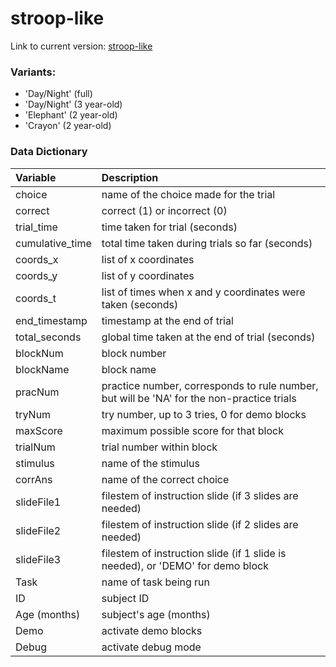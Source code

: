 # stroop-like

Link to current version: [stroop-like](https://intr-eeg.github.io/stroop-like/)

### Variants:

- 'Day/Night' (full)
- 'Day/Night' (3 year-old)
- 'Elephant' (2 year-old)
- 'Crayon' (2 year-old)

### Data Dictionary

Variable         | Description
:--------------- | :-----------------------------------------------------------
choice           | name of the choice made for the trial
correct          | correct (1) or incorrect (0)
trial\_time      | time taken for trial (seconds)
cumulative\_time | total time taken during trials so far (seconds)
coords\_x        | list of x coordinates
coords\_y        | list of y coordinates
coords\_t        | list of times when x and y coordinates were taken (seconds)
end\_timestamp   | timestamp at the end of trial
total\_seconds   | global time taken at the end of trial (seconds)
blockNum         | block number
blockName        | block name
pracNum          | practice number, corresponds to rule number, but will be 'NA' for the non-practice trials
tryNum           | try number, up to 3 tries, 0 for demo blocks
maxScore         | maximum possible score for that block
trialNum         | trial number within block
stimulus         | name of the stimulus
corrAns          | name of the correct choice
slideFile1       | filestem of instruction slide (if 3 slides are needed)
slideFile2       | filestem of instruction slide (if 2 slides are needed)
slideFile3       | filestem of instruction slide (if 1 slide is needed), or 'DEMO' for demo block
Task             | name of task being run
ID               | subject ID
Age (months)     | subject's age (months)
Demo             | activate demo blocks
Debug            | activate debug mode

